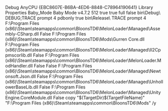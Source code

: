 <?xml version="1.0" encoding="utf-8"?>
<Project ToolsVersion="15.0" xmlns="http://schemas.microsoft.com/developer/msbuild/2003">
  <Import Project="$(MSBuildExtensionsPath)\$(MSBuildToolsVersion)\Microsoft.Common.props" Condition="Exists('$(MSBuildExtensionsPath)\$(MSBuildToolsVersion)\Microsoft.Common.props')" />
  <PropertyGroup>
    <Configuration Condition=" '$(Configuration)' == '' ">Debug</Configuration>
    <Platform Condition=" '$(Platform)' == '' ">AnyCPU</Platform>
    <ProjectGuid>{EBC8607E-B6BA-4ED6-8848-C78964190641}</ProjectGuid>
    <OutputType>Library</OutputType>
    <AppDesignerFolder>Properties</AppDesignerFolder>
    <RootNamespace>Baby_Mode</RootNamespace>
    <AssemblyName>Baby Mode</AssemblyName>
    <TargetFrameworkVersion>v4.7.2</TargetFrameworkVersion>
    <FileAlignment>512</FileAlignment>
    <Deterministic>true</Deterministic>
  </PropertyGroup>
  <PropertyGroup Condition=" '$(Configuration)|$(Platform)' == 'Debug|AnyCPU' ">
    <DebugSymbols>true</DebugSymbols>
    <DebugType>full</DebugType>
    <Optimize>false</Optimize>
    <OutputPath>bin\Debug\</OutputPath>
    <DefineConstants>DEBUG;TRACE</DefineConstants>
    <ErrorReport>prompt</ErrorReport>
    <WarningLevel>4</WarningLevel>
  </PropertyGroup>
  <PropertyGroup Condition=" '$(Configuration)|$(Platform)' == 'Release|AnyCPU' ">
    <DebugType>pdbonly</DebugType>
    <Optimize>true</Optimize>
    <OutputPath>bin\Release\</OutputPath>
    <DefineConstants>TRACE</DefineConstants>
    <ErrorReport>prompt</ErrorReport>
    <WarningLevel>4</WarningLevel>
  </PropertyGroup>
  <ItemGroup>
    <Reference Include="Assembly-CSharp">
      <HintPath>F:\Program Files (x86)\Steam\steamapps\common\BloonsTD6\MelonLoader\Managed\Assembly-CSharp.dll</HintPath>
      <Private>False</Private>
    </Reference>
    <Reference Include="Gurren Core">
      <HintPath>F:\Program Files (x86)\Steam\steamapps\common\BloonsTD6\Mods\Gurren Core.dll</HintPath>
    </Reference>
    <Reference Include="Il2Cppmscorlib">
      <HintPath>F:\Program Files (x86)\Steam\steamapps\common\BloonsTD6\MelonLoader\Managed\Il2Cppmscorlib.dll</HintPath>
      <Private>False</Private>
    </Reference>
    <Reference Include="MelonLoader.ModHandler">
      <HintPath>F:\Program Files (x86)\Steam\steamapps\common\BloonsTD6\MelonLoader\MelonLoader.ModHandler.dll</HintPath>
      <Private>False</Private>
    </Reference>
    <Reference Include="Newtonsoft.Json, Version=6.0.0.0, Culture=neutral, PublicKeyToken=30ad4fe6b2a6aeed, processorArchitecture=MSIL">
      <SpecificVersion>False</SpecificVersion>
      <HintPath>F:\Program Files (x86)\Steam\steamapps\common\BloonsTD6\MelonLoader\Managed\Newtonsoft.Json.dll</HintPath>
      <Private>False</Private>
    </Reference>
    <Reference Include="System" />
    <Reference Include="System.Core" />
    <Reference Include="System.Xml.Linq" />
    <Reference Include="System.Data.DataSetExtensions" />
    <Reference Include="Microsoft.CSharp" />
    <Reference Include="System.Data" />
    <Reference Include="System.Net.Http" />
    <Reference Include="System.Xml" />
    <Reference Include="UnhollowerBaseLib">
      <HintPath>F:\Program Files (x86)\Steam\steamapps\common\BloonsTD6\MelonLoader\Managed\UnhollowerBaseLib.dll</HintPath>
      <Private>False</Private>
    </Reference>
    <Reference Include="UnityEngine.CoreModule">
      <HintPath>F:\Program Files (x86)\Steam\steamapps\common\BloonsTD6\MelonLoader\Managed\UnityEngine.CoreModule.dll</HintPath>
      <Private>False</Private>
    </Reference>
  </ItemGroup>
  <ItemGroup>
    <Compile Include="AntiCheat\CoopHandler.cs" />
    <Compile Include="AntiCheat\OdysseyHandler.cs" />
    <Compile Include="Enums\MathType.cs" />
    <Compile Include="Guard.cs" />
    <Compile Include="MelonMain.cs" />
    <Compile Include="Patches\Bloon_Initialise.cs" />
    <Compile Include="Patches\CoopButtonChecker_OnClick.cs" />
    <Compile Include="Patches\MainMenuEventPanel_OpenRaceEventScreen.cs" />
    <Compile Include="Patches\MainMenu_OnEnable.cs" />
    <Compile Include="Patches\OdysseyEventScreen_Update.cs" />
    <Compile Include="TowerModifier.cs" />
    <Compile Include="Patches\TowerSelectionMenu_UpdateHeroBooster.cs" />
    <Compile Include="Properties\AssemblyInfo.cs" />
    <Compile Include="AntiCheat\RaceHandler.cs" />
    <Compile Include="Serializer.cs" />
    <Compile Include="SessionData.cs" />
    <Compile Include="Settings.cs" />
  </ItemGroup>
  <ItemGroup />
  <Import Project="$(MSBuildToolsPath)\Microsoft.CSharp.targets" />
  <PropertyGroup>
    <PostBuildEvent>copy "$(TargetDir)$(TargetFileName)" "F:\Program Files (x86)\Steam\steamapps\common\BloonsTD6\Mods" /y</PostBuildEvent>
  </PropertyGroup>
</Project>

